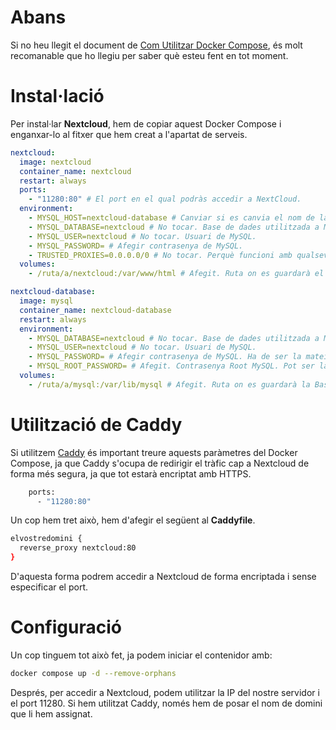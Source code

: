 # Abans

Si no heu llegit el document de [Com Utilitzar Docker Compose](https://github.com/Otorexer/SerLliure/tree/main/Tutorials/ComUtilitzarDockerCompose), és molt recomanable que ho llegiu per saber què esteu fent en tot moment.

# Instal·lació

Per instal·lar **Nextcloud**, hem de copiar aquest Docker Compose i enganxar-lo al fitxer que hem creat a l'apartat de serveis.

```yaml
nextcloud:
  image: nextcloud
  container_name: nextcloud
  restart: always
  ports:
    - "11280:80" # El port en el qual podràs accedir a NextCloud.
  environment:
    - MYSQL_HOST=nextcloud-database # Canviar si es canvia el nom de la Base de Dades.
    - MYSQL_DATABASE=nextcloud # No tocar. Base de dades utilitzada a MySQL.
    - MYSQL_USER=nextcloud # No tocar. Usuari de MySQL.
    - MYSQL_PASSWORD= # Afegir contrasenya de MySQL.
    - TRUSTED_PROXIES=0.0.0.0/0 # No tocar. Perquè funcioni amb qualsevol proxy.
  volumes:
    - /ruta/a/nextcloud:/var/www/html # Afegit. Ruta on es guardarà el NextCloud.

nextcloud-database:
  image: mysql
  container_name: nextcloud-database
  restart: always
  environment:
    - MYSQL_DATABASE=nextcloud # No tocar. Base de dades utilitzada a MySQL.
    - MYSQL_USER=nextcloud # No tocar. Usuari de MySQL.
    - MYSQL_PASSWORD= # Afegir contrasenya de MySQL. Ha de ser la mateixa que la del contenidor de NextCloud.
    - MYSQL_ROOT_PASSWORD= # Afegit. Contrasenya Root MySQL. Pot ser la mateixa, però és recomanable que sigui més segura.
  volumes:
    - /ruta/a/mysql:/var/lib/mysql # Afegit. Ruta on es guardarà la Base de Dades MySQL
```

# Utilització de Caddy

Si utilitzem [Caddy](https://github.com/Otorexer/SerLliure/tree/main/Serveis/Caddy) és important treure aquests paràmetres del Docker Compose, ja que Caddy s'ocupa de redirigir el tràfic cap a Nextcloud de forma més segura, ja que tot estarà encriptat amb HTTPS.

```bash
    ports:
      - "11280:80"
```

Un cop hem tret això, hem d'afegir el següent al **Caddyfile**.

```bash
elvostredomini {
  reverse_proxy nextcloud:80
}
```

D'aquesta forma podrem accedir a Nextcloud de forma encriptada i sense especificar el port.

# Configuració

Un cop tinguem tot això fet, ja podem iniciar el contenidor amb:

```bash
docker compose up -d --remove-orphans
```

Després, per accedir a Nextcloud, podem utilitzar la IP del nostre servidor i el port 11280. Si hem utilitzat Caddy, només hem de posar el nom de domini que li hem assignat.